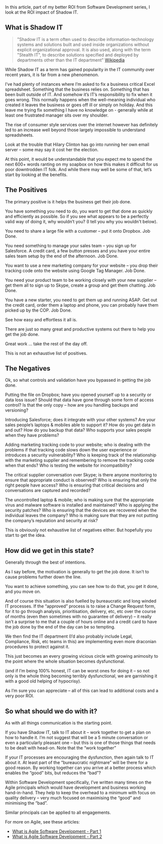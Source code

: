 In this article, part of my better ROI from Software Development series, I look at the ROI impact of Shadow IT.

## What is Shadow IT
> "Shadow IT is a term often used to describe information-technology systems and solutions built and used inside organizations without explicit organizational approval. It is also used, along with the term "Stealth IT", to describe solutions specified and deployed by departments other than the IT department" [Wikipedia](https://en.wikipedia.org/wiki/Shadow_IT)

While Shadow IT as a term has gained popularity in the IT community over recent years, it is far from a new phenomenon.

I’ve had plenty of instances where I’m asked to fix a business critical Excel spreadsheet.  Something that the business relies on.  Something that has been built outside of IT.  And somehow it’s IT’s responsibility to fix when it goes wrong.  This normally happens when the well-meaning individual who created it leaves the business or goes off ill or simply on holiday.  And this leave me trying fix something I have no knowledge on - generally while at least one frustrated manager sits over my shoulder.

The rise of consumer style services over the internet however has definitely led to an increase well beyond those largely impossible to understand spreadsheets.

Look at the trouble that Hilary Clinton has go into running her own email server – some may say it cost her the election.

At this point, it would be understandable that you expect me to spend the next 600+ words ranting on my soapbox on how this makes it difficult for us poor downtrodden IT folk.  And while there may well be some of that, let’s start by looking at the benefits.

## The Positives
The primary positive is it helps the business get their job done.

You have something you need to do, you want to get that done as quickly and efficiently as possible.  So if you see what appears to be a perfectly valid way of doing it, why wouldn’t you?  (I tell you why you wouldn't below).

You need to share a large file with a customer – put it onto Dropbox.  Job Done.

You need something to manage your sales team – you sign up for Salesforce.  A credit card, a few button presses and you have your entire sales team setup by the end of the afternoon.  Job Done.

You want to use a new marketing company for your website – you drop their tracking code onto the website using Google Tag Manager.  Job Done.

You need your product team to be working closely with your new supplier – get them all to sign up to Skype, create a group and get them chatting.  Job Done.

You have a new starter, you need to get them up and running ASAP.  Get out the credit card, order them a laptop and phone, you can probably have them picked up by the COP.  Job Done.

See how easy and effortless it all is.

There are just so many great and productive systems out there to help you get the job done.

Great work ... take the rest of the day off.

This is not an exhaustive list of positives.

## The Negatives
Ok, so what controls and validation have you bypassed in getting the job done.

Putting the file on Dropbox; have you opened yourself up to a security or data loss issue?  Should that data have gone through some form of access control?  Is that the only copy – how are you handling backups and versioning?

Introducing Salesforce; does it integrate with your other systems?  Are your sales people’s laptops & mobiles able to support it?  How do you get data in and out?  How do you backup that data?  Who supports your sales people when they have problems?

Adding marketing tracking code to your website; who is dealing with the problems if that tracking code slows down the user experience or introduces a security vulnerability?  Who is keeping track of the relationship with the marketing supplier and remembering to remove the tracking code when that ends?  Who is testing the website for incompatibility?

The critical supplier conversation over Skype; is there anyone monitoring to ensure that appropriate conduct is observed?  Who is ensuring that only the right people have access?  Who is ensuring that critical decisions and conversations are captured and recorded?

The uncontrolled laptop & mobile; who is making sure that the appropriate virus and malware software is installed and maintained?  Who is applying the security patches?  Who is ensuring that the devices are recovered when the individual leaves the company?  Who is making sure that they are not putting the company’s reputation and security at risk?

This is obviously not exhaustive list of negatives either.  But hopefully you start to get the idea.

## How did we get in this state?
Generally through the best of intentions.

As I say before, the motivation is generally to get the job done.  It isn’t to cause problems further down the line.

You want to achieve something, you can see how to do that, you get it done, and you move on.

And of course this situation is also fuelled by bureaucratic and long winded IT processes.  If the “approved” process is to raise a Change Request form, for it to go through analysis, prioritisation, delivery, etc, etc over the course of months (even then sometimes with no guarantee of delivery) – it really isn’t a surprise to me that a couple of hours online and a credit card to have the job done by the end of the day can be so tempting.

We then find the IT department (I’d also probably include Legal, Compliance, Risk, etc teams in this) are implementing even more draconian procedures to protect against it.

This just becomes an every growing vicious circle with growing animosity to the point where the whole situation becomes dysfunctional.

(and if I’m being 100% honest, IT can be worst ones for doing it – so not only is the whole thing becoming terribly dysfunctional, we are garnishing it with a good old helping of hypocrisy).

As I’m sure you can appreciate – all of this can lead to additional costs and a very poor ROI.

## So what should we do with it?
As with all things communication is the starting point.

If you have Shadow IT, talk to IT about it – work together to get a plan on how to handle it.  I’m not suggest that will be a 5 minute conversation or even a particularly pleasant one – but this is one of those things that needs to be dealt with head-on.  Note that the “work together”

If your IT processes are encouraging the dysfunction, then again talk to IT about it.  At least part of the “bureaucratic nightmare” will be there for a good reason.  By working together can you arrive at a better process which enables the “good” bits, but reduces the “bad”?

Within Software Development specifically, I’ve written many times on the Agile principals which would have development and business working hand-in-hand.  They help to keep the overhead to a minimum with focus on quality delivery – very much focused on maximising the “good” and minimising the “bad”.

Similar principals can be applied to all engagements.

For more on Agile, see these articles:

* [What is Agile Software Development - Part 1](/blog/what-is-agile-software-development-part-1)
* [What is Agile Software Development - Part 2](/blog/what-is-agile-software-development-part-2)



